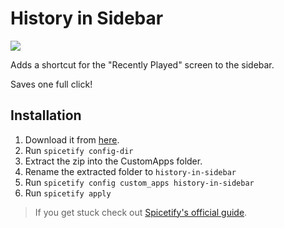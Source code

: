 # History in Sidebar

<p align="left">
  <img src="https://github.com/Bergbok/Spicetify-Creations/assets/66174189/ded310d5-374a-4238-98b1-bd2fad737604"/></img>
</p>

Adds a shortcut for the "Recently Played" screen to the sidebar.

Saves one full click!

## Installation

1. Download it from [here](https://github.com/Bergbok/Spicetify-Creations/archive/refs/heads/dist/history-in-sidebar.zip).
2. Run `spicetify config-dir`
3. Extract the zip into the CustomApps folder.
4. Rename the extracted folder to `history-in-sidebar`
5. Run `spicetify config custom_apps history-in-sidebar`
6. Run `spicetify apply`

> If you get stuck check out [Spicetify's official guide](https://spicetify.app/docs/advanced-usage/custom-apps/).